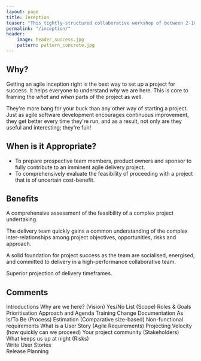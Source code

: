 ```yaml
---
layout: page
title: Inception
teaser: "This tightly-structured collaborative workshop of between 2-10 days guides the delivery team and key stakeholders through an intensive and efficient analysis. Based on this framing, it will be evident whether the project should proceed and how best to begin. Moreover, the team is on the same page to begin delivering value immediately."
permalink: "/inception/"
header:
    image: header_success.jpg
    pattern: pattern_concrete.jpg
---
```


## Why?

Getting an agile inception right is the best way to set up a project for success. It helps everyone to understand *why* we are here. This is core to framing the *what* and *when* parts of the project as well.

They're more bang for your buck than any other way of starting a project. Just as agile software development encourages continuous improvement, they get better every time they're run, and as a result, not only are they useful and interesting; they're fun!


## When is it Appropriate?

* To prepare prospective team members, product owners and sponsor to fully contribute to an imminent agile delivery project.
* To comprehensively evaluate the feasibility of proceeding with a project that is of uncertain cost-benefit.

## Benefits

A comprehensive assessment of the feasibility of a complex project undertaking.

The delivery team quickly gains a common understanding of the complex inter-relationships among project objectives, opportunities, risks and approach.

A solid foundation for project success as the team are socialised, energised, and committed to delivery in a high-performance collaborative team.

Superior projection of delivery timeframes.

## Comments

Introductions
Why are we here? (Vision)
Yes/No List (Scope)	
Roles & Goals	
Prioritisation
Approach and Agenda	Training
Change
Documentation
As Is/To Be (Process)
Estimation (Comparative size-based)
Non-functional requirements	
What is a User Story (Agile Requirements)
Projecting Velocity (how quickly can we proceed)
Your project community (Stakeholders)	
What keeps us up at night (Risks)	
Write User Stories	
Release Planning






